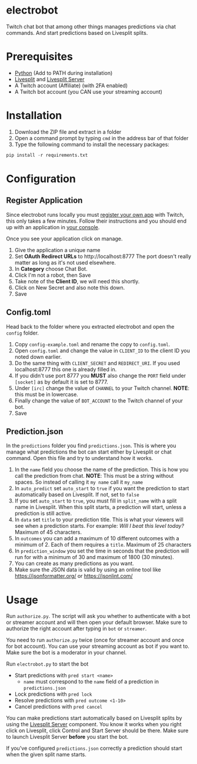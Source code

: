 # electrobot

Twitch chat bot that among other things manages predictions via chat commands. And start predictions based on Livesplit splits.

# Prerequisites

- [Python](https://www.python.org/downloads/) (Add to PATH during installation)
- [Livesplit](https://livesplit.org/downloads/) and [Livesplit Server](https://github.com/LiveSplit/LiveSplit.Server)
- A Twitch account (Affiliate) (with 2FA enabled)
- A Twitch bot account (you CAN use your streaming account)

# Installation

1. Download the ZIP file and extract in a folder
2. Open a command prompt by typing `cmd` in the address bar of that folder
3. Type the following command to install the necessary packages:

```python
pip install -r requirements.txt
```

# Configuration

## Register Application

Since electrobot runs locally you must [register your own app](https://dev.twitch.tv/docs/authentication/register-app/) with Twitch, this only takes a few minutes.
Follow their instructions and you should end up with an application in [your console](https://dev.twitch.tv/console/apps).

Once you see your application click on manage.

1. Give the application a unique name
2. Set **OAuth Redirect URLs** to http://localhost:8777
 The port doesn't really matter as long as it's not used elsewhere.
3. In **Category** choose Chat Bot.
4. Click I'm not a robot, then Save
5. Take note of the **Client ID**, we will need this shortly.
6. Click on New Secret and also note this down.
7. Save

## Config.toml

Head back to the folder where you extracted electrobot and open the `config` folder.

1. Copy `config-example.toml` and rename the copy to `config.toml`.
2. Open `config.toml` and change the value in `CLIENT_ID` to the client ID you noted down earlier.
3. Do the same thing with `CLIENT_SECRET` and `REDIRECT_URI`. If you used localhost:8777 this one is already filled in.
4. If you didn't use port 8777 you **MUST** also change the `PORT` field under `[socket]` as by default it is set to 8777.
5. Under `[irc]` change the value of `CHANNEL` to your Twitch channel. **NOTE**: this must be in lowercase.
6. Finally change the value of `BOT_ACCOUNT` to the Twitch channel of your bot.
7. Save

## Prediction.json

In the `predictions` folder you find `predictions.json`. This is where you manage what predictions the bot can start either by Livesplit or chat command. Open this file and try to understand how it works.

1. In the `name` field you choose the name of the prediction. This is how you call the prediction from chat. **NOTE**: This must be a string without spaces. So instead of calling it `my name` call it `my_name`
2. In `auto_predict` set `auto_start` to `true` if you want the prediction to start automatically based on Livesplit. If not, set to `false`
3. If you set `auto_start` to `true`, you must fill in `split_name` with a split name in Livesplit. When this split starts, a prediction will start, unless a prediction is still active.
4. In `data` set `title` to your prediction title. This is what your viewers will see when a prediction starts. For example: *Will I beat this level today?* Maximum of 45 characters.
5. In `outcomes` you can add a maximum of 10 different outcomes with a minimum of 2. Each of them requires a `title`. Maximum of 25 characters
6. In `prediction_window` you set the time in seconds that the prediction will run for with a minimum of 30 and maximum of 1800 (30 minutes).
7. You can create as many predictions as you want. 
8. Make sure the JSON data is valid by using an online tool like https://jsonformatter.org/ or https://jsonlint.com/

# Usage

Run `authorize.py`. The script will ask you whether to authenticate with a bot or streamer account and will then open your default browser. Make sure to authorize the right account after typing in `bot` or `streamer`.

You need to run `authorize.py` twice (once for streamer account and once for bot account). You can use your streaming account as bot if you want to. Make sure the bot is a moderator in your channel.

Run `electrobot.py` to start the bot

- Start predictions with `pred start <name>`
    - `name` must correspond to the `name` field of a prediction in `predictions.json`
- Lock predictions with `pred lock`
- Resolve predictions with `pred outcome <1-10>`
- Cancel predictions with `pred cancel`

You can make predictions start automatically based on Livesplit splits by using the [Livesplit Server](https://github.com/LiveSplit/LiveSplit.Server) component. You know it works when you right click on Livesplit, click Control and Start Server should be there. Make sure to launch Livesplit Server **before** you start the bot.

If you've configured `predictions.json` correctly a prediction should start when the given split name starts.


